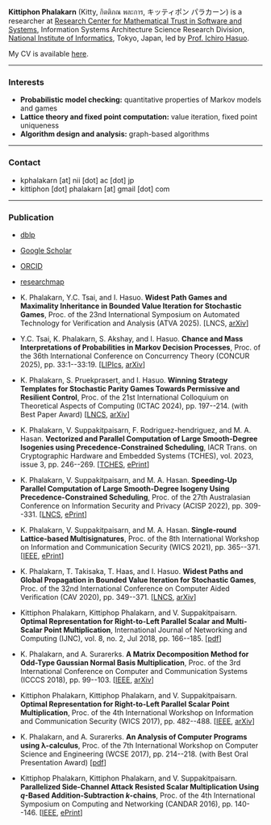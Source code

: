 **Kittiphon Phalakarn** (Kitty, กิตติภณ พละการ, キッティポン パラカーン) is a researcher at <a href="https://group-mmm.org/eratommsd/" target="_blank">Research Center for Mathematical Trust in Software and Systems</a>, Information Systems Architecture Science Research Division, <a href="https://www.nii.ac.jp/en/" target="_blank">National Institute of Informatics</a>, Tokyo, Japan, led by <a href="https://group-mmm.org/~ichiro/" target="_blank">Prof. Ichiro Hasuo</a>.

My CV is available <a href="https://docs.google.com/viewer?url=https://github.com/kittiphonp/kittiphonp.github.io/raw/master/Kittiphon%20Phalakarn_CV.pdf" target="_blank">here</a>.

* * *

### Interests

- **Probabilistic model checking:** quantitative properties of Markov models and games
- **Lattice theory and fixed point computation:** value iteration, fixed point uniqueness
- **Algorithm design and analysis:** graph-based algorithms

* * *

### Contact

- kphalakarn [at] nii [dot] ac [dot] jp
- kittiphon [dot] phalakarn [at] gmail [dot] com

* * *

### Publication

- <a href="https://dblp.uni-trier.de/pers/hd/p/Phalakarn:Kittiphon" target="_blank">dblp</a>
- <a href="https://scholar.google.com/citations?user=-vdzW3kAAAAJ" target="_blank">Google Scholar</a>
- <a href="https://orcid.org/0009-0006-5406-7480" target="_blank">ORCID</a>
- <a href="https://researchmap.jp/kittiphon.phalakarn?lang=en" target="_blank">researchmap</a>

- K. Phalakarn, Y.C. Tsai, and I. Hasuo. **Widest Path Games and Maximality Inheritance in Bounded Value Iteration for Stochastic Games**, Proc. of the 23nd International Symposium on Automated Technology for Verification and Analysis (ATVA 2025). [LNCS, <a href="https://arxiv.org/pdf/2508.06088" target="_blank">arXiv</a>]
- Y.C. Tsai, K. Phalakarn, S. Akshay, and I. Hasuo. **Chance and Mass Interpretations of Probabilities in Markov Decision Processes**, Proc. of the 36th International Conference on Concurrency Theory (CONCUR 2025), pp. 33:1--33:19. [<a href="https://drops.dagstuhl.de/storage/00lipics/lipics-vol348-concur2025/LIPIcs.CONCUR.2025.33/LIPIcs.CONCUR.2025.33.pdf" target="_blank">LIPIcs</a>, <a href="https://arxiv.org/pdf/2506.10377" target="_blank">arXiv</a>]
- K. Phalakarn, S. Pruekprasert, and I. Hasuo. **Winning Strategy Templates for Stochastic Parity Games Towards Permissive and Resilient Control**, Proc. of the 21st International Colloquium on Theoretical Aspects of Computing (ICTAC 2024), pp. 197--214. (with Best Paper Award) [<a href="https://link.springer.com/content/pdf/10.1007/978-3-031-77019-7_12.pdf" target="_blank">LNCS</a>, <a href="https://arxiv.org/pdf/2409.08607" target="_blank">arXiv</a>]
- K. Phalakarn, V. Suppakitpaisarn, F. Rodriguez-hendriguez, and M. A. Hasan. **Vectorized and Parallel Computation of Large Smooth-Degree Isogenies using Precedence-Constrained Scheduling**, IACR Trans. on Cryptographic Hardware and Embedded Systems (TCHES), vol. 2023, issue 3, pp. 246--269. [<a href="https://tches.iacr.org/index.php/TCHES/article/view/10963/10270" target="_blank">TCHES</a>, <a href="https://eprint.iacr.org/2023/885.pdf" target="_blank">ePrint</a>]
- K. Phalakarn, V. Suppakitpaisarn, and M. A. Hasan. **Speeding-Up Parallel Computation of Large Smooth-Degree Isogeny Using Precedence-Constrained Scheduling**, Proc. of the 27th Australasian Conference on Information Security and Privacy (ACISP 2022), pp. 309--331. [<a href="https://link.springer.com/content/pdf/10.1007/978-3-031-22301-3_16.pdf" target="_blank">LNCS</a>, <a href="https://eprint.iacr.org/2022/1103.pdf" target="_blank">ePrint</a>]
- K. Phalakarn, V. Suppakitpaisarn, and M. A. Hasan. **Single-round Lattice-based Multisignatures**, Proc. of the 8th International Workshop on Information and Communication Security (WICS 2021), pp. 365--371. [<a href="https://ieeexplore.ieee.org/document/9644197" target="_blank">IEEE</a>, <a href="https://eprint.iacr.org/2025/1450.pdf" target="_blank">ePrint</a>]
- K. Phalakarn, T. Takisaka, T. Haas, and I. Hasuo. **Widest Paths and Global Propagation in Bounded Value Iteration for Stochastic Games**, Proc. of the 32nd International Conference on Computer Aided Verification (CAV 2020), pp. 349--371. [<a href="https://link.springer.com/content/pdf/10.1007/978-3-030-53291-8_19.pdf" target="_blank">LNCS</a>, <a href="https://arxiv.org/pdf/2007.07421" target="_blank">arXiv</a>]
- Kittiphon Phalakarn, Kittiphop Phalakarn, and V. Suppakitpaisarn. **Optimal Representation for Right-to-Left Parallel Scalar and Multi-Scalar Point Multiplication**, International Journal of Networking and Computing (IJNC), vol. 8, no. 2, Jul 2018, pp. 166--185. [<a href="http://www.ijnc.org/index.php/ijnc/article/viewFile/179/177" target="_blank">pdf</a>]
- K. Phalakarn, and A. Surarerks. **A Matrix Decomposition Method for Odd-Type Gaussian Normal Basis Multiplication**, Proc. of the 3rd International Conference on Computer and Communication Systems (ICCCS 2018), pp. 99--103. [<a href="https://ieeexplore.ieee.org/document/8463251" target="_blank">IEEE</a>, <a href="http://arxiv.org/pdf/2508.07541" target="_blank">arXiv</a>]
- Kittiphon Phalakarn, Kittiphop Phalakarn, and V. Suppakitpaisarn. **Optimal Representation for Right-to-Left Parallel Scalar Point Multiplication**, Proc. of the 4th International Workshop on Information and Communication Security (WICS 2017), pp. 482--488. [<a href="https://ieeexplore.ieee.org/document/8345477" target="_blank">IEEE</a>, <a href="http://arxiv.org/pdf/2508.07310" target="_blank">arXiv</a>]
- K. Phalakarn, and A. Surarerks. **An Analysis of Computer Programs using λ-calculus**, Proc. of the 7th International Workshop on Computer Science and Engineering (WCSE 2017), pp. 214--218. (with Best Oral Presentation Award) [<a href="https://www.wcse.org/WCSE_2017/037.pdf" target="_blank">pdf</a>]
- Kittiphop Phalakarn, Kittiphon Phalakarn, and V. Suppakitpaisarn. **Parallelized Side-Channel Attack Resisted Scalar Multiplication Using _q_-Based Addition-Subtraction _k_-chains**, Proc. of the 4th International Symposium on Computing and Networking (CANDAR 2016), pp. 140--146. [<a href="https://ieeexplore.ieee.org/document/7818605" target="_blank">IEEE</a>, <a href="https://eprint.iacr.org/2016/899.pdf" target="_blank">ePrint</a>]
